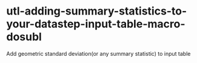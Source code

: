 # utl-adding-summary-statistics-to-your-datastep-input-table-macro-dosubl
Add geometric standard deviation(or any summary statistic) to input table
